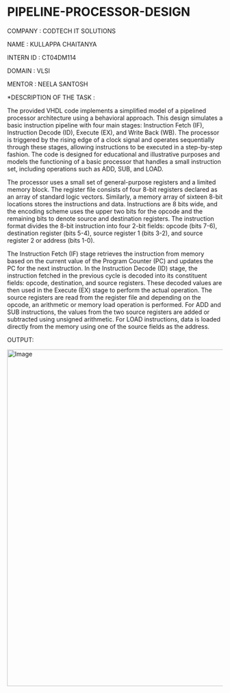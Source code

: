 # PIPELINE-PROCESSOR-DESIGN

COMPANY : CODTECH IT SOLUTIONS

NAME : KULLAPPA CHAITANYA

INTERN ID : CT04DM114

DOMAIN : VLSI

MENTOR : NEELA SANTOSH

*DESCRIPTION OF THE TASK :

The provided VHDL code implements a simplified model of a pipelined processor architecture using a behavioral approach. This design simulates a basic instruction pipeline with four main stages: Instruction Fetch (IF), Instruction Decode (ID), Execute (EX), and Write Back (WB). The processor is triggered by the rising edge of a clock signal and operates sequentially through these stages, allowing instructions to be executed in a step-by-step fashion. The code is designed for educational and illustrative purposes and models the functioning of a basic processor that handles a small instruction set, including operations such as ADD, SUB, and LOAD.

The processor uses a small set of general-purpose registers and a limited memory block. The register file consists of four 8-bit registers declared as an array of standard logic vectors. Similarly, a memory array of sixteen 8-bit locations stores the instructions and data. Instructions are 8 bits wide, and the encoding scheme uses the upper two bits for the opcode and the remaining bits to denote source and destination registers. The instruction format divides the 8-bit instruction into four 2-bit fields: opcode (bits 7-6), destination register (bits 5-4), source register 1 (bits 3-2), and source register 2 or address (bits 1-0).

The Instruction Fetch (IF) stage retrieves the instruction from memory based on the current value of the Program Counter (PC) and updates the PC for the next instruction. In the Instruction Decode (ID) stage, the instruction fetched in the previous cycle is decoded into its constituent fields: opcode, destination, and source registers. These decoded values are then used in the Execute (EX) stage to perform the actual operation. The source registers are read from the register file and depending on the opcode, an arithmetic or memory load operation is performed. For ADD and SUB instructions, the values from the two source registers are added or subtracted using unsigned arithmetic. For LOAD instructions, data is loaded directly from the memory using one of the source fields as the address.

OUTPUT:

<img width="786" alt="Image" src="https://github.com/user-attachments/assets/12eabff8-afe6-471b-8f3d-f9f23cae9636" />
